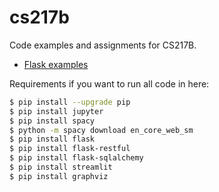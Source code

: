 # cs217b

Code examples and assignments for CS217B.

- [Flask examples](web-services/flask/README.md)

Requirements if you want to run all code in here:

```bash
$ pip install --upgrade pip
$ pip install jupyter
$ pip install spacy
$ python -m spacy download en_core_web_sm
$ pip install flask
$ pip install flask-restful
$ pip install flask-sqlalchemy
$ pip install streamlit
$ pip install graphviz
```
